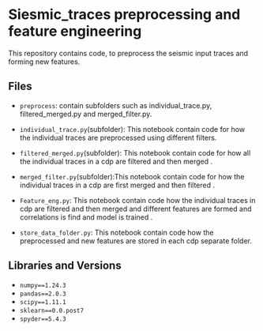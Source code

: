 
# Siesmic_traces preprocessing and feature engineering

This repository contains code, to preprocess the seismic input traces and forming new features.


## Files

* `preprocess`: contain subfolders such as individual_trace.py, filtered_merged.py and merged_filter.py. 
  
* `individual_trace.py`(subfolder): This notebook contain code for how the individual traces are preprocessed using different filters.

* `filtered_merged.py`(subfolder): This notebook contain code for how all the individual traces in a cdp are filtered and then merged .
  
* `merged_filter.py`(subfolder):This notebook contain code for how the individual traces in a cdp are first merged and then filtered .
  
* `Feature_eng.py`: This notebook contain code how the individual traces in cdp are filtered and then merged and different features are formed and correlations is find and model is trained .

* `store_data_folder.py`: This notebook contain code how the preprocessed and new features are stored in each cdp separate folder.

## Libraries and Versions
 * `numpy==1.24.3`
 * `pandas==2.0.3`
 * `scipy==1.11.1`
 * `sklearn==0.0.post7`
 * `spyder==5.4.3`


